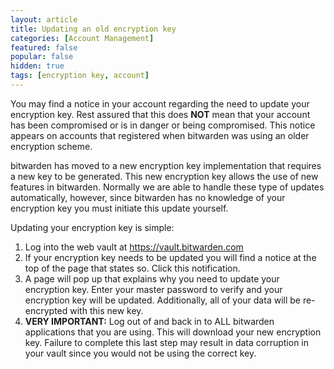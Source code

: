 ```yaml
---
layout: article
title: Updating an old encryption key
categories: [Account Management]
featured: false
popular: false
hidden: true
tags: [encryption key, account]
---
```


You may find a notice in your account regarding the need to update your encryption key. Rest assured that this does **NOT** mean that your account has been compromised or is in danger or being compromised. This notice appears on accounts that registered when bitwarden was using an older encryption scheme.

bitwarden has moved to a new encryption key implementation that requires a new key to be generated. This new encryption key allows the use of new features in bitwarden. Normally we are able to handle these type of updates automatically, however, since bitwarden has no knowledge of your encryption key you must initiate this update yourself.

Updating your encryption key is simple:

1. Log into the web vault at <https://vault.bitwarden.com>
2. If your encryption key needs to be updated you will find a notice at the top of the page that states so. Click this notification.
3. A page will pop up that explains why you need to update your encryption key. Enter your master password to verify and your encryption key will be updated. Additionally, all of your data will be re-encrypted with this new key.
4. **VERY IMPORTANT:** Log out of and back in to ALL bitwarden applications that you are using. This will download your new encryption key. Failure to complete this last step may result in data corruption in your vault since you would not be using the correct key.

